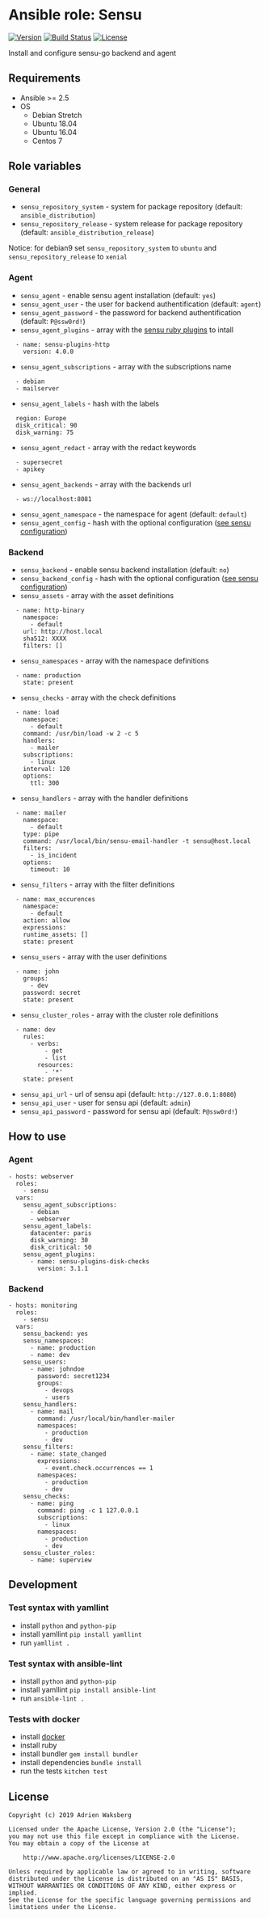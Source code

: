 # Ansible role: Sensu
[![Version](https://img.shields.io/badge/latest_version-1.1.0-green.svg)](https://git.yaegashi.fr/nishiki/ansible-role-sensu/releases)
[![Build Status](https://travis-ci.org/nishiki/ansible-role-sensu.svg?branch=master)](https://travis-ci.org/nishiki/ansible-role-sensu)
[![License](https://img.shields.io/badge/license-Apache--2.0-blue.svg)](https://git.yaegashi.fr/nishiki/ansible-role-sensu/src/branch/master/LICENSE)

Install and configure sensu-go backend and agent

## Requirements

* Ansible >= 2.5
* OS
  * Debian Stretch
  * Ubuntu 18.04
  * Ubuntu 16.04
  * Centos 7

## Role variables
### General

* `sensu_repository_system` - system for package repository (default: `ansible_distribution`)
* `sensu_repository_release` - system release for package repository (default: `ansible_distribution_release`)

Notice: for debian9 set `sensu_repository_system` to `ubuntu` and `sensu_repository_release` to `xenial`

### Agent

* `sensu_agent` - enable sensu agent installation (default: `yes`)
* `sensu_agent_user` - the user for backend authentification (default: `agent`)
* `sensu_agent_password` - the password for backend authentification (default: `P@ssw0rd!`)
* `sensu_agent_plugins` - array with the [sensu ruby plugins](https://github.com/sensu-plugins) to intall

```
  - name: sensu-plugins-http
    version: 4.0.0
```

* `sensu_agent_subscriptions` - array with the subscriptions name

```
  - debian
  - mailserver
```

* `sensu_agent_labels` - hash with the labels

```
  region: Europe
  disk_critical: 90
  disk_warning: 75
```

* `sensu_agent_redact` - array with the redact keywords

```
  - supersecret
  - apikey
```

* `sensu_agent_backends` - array with the backends url

```
  - ws://localhost:8081
```

* `sensu_agent_namespace` - the namespace for agent (default: `default`)
* `sensu_agent_config` - hash with the optional configuration ([see sensu configuration](https://docs.sensu.io/sensu-go/latest/reference/agent/))

### Backend

* `sensu_backend` - enable sensu backend installation (default: `no`)
* `sensu_backend_config` - hash with the optional configuration ([see sensu configuration](https://docs.sensu.io/sensu-go/latest/reference/backend/))
* `sensu_assets` - array with the asset definitions

```
  - name: http-binary
    namespace:
      - default
    url: http://host.local
    sha512: XXXX
    filters: []
```

* `sensu_namespaces` - array with the namespace definitions

```
  - name: production
    state: present
```

* `sensu_checks` - array with the check definitions

```
  - name: load
    namespace:
      - default
    command: /usr/bin/load -w 2 -c 5
    handlers:
      - mailer
    subscriptions:
      - linux
    interval: 120
    options:
      ttl: 300
```

* `sensu_handlers` - array with the handler definitions

```
  - name: mailer
    namespace:
      - default
    type: pipe
    command: /usr/local/bin/sensu-email-handler -t sensu@host.local
    filters:
      - is_incident
    options:
      timeout: 10
```

* `sensu_filters` - array with the filter definitions

```
  - name: max_occurences
    namespace:
      - default
    action: allow
    expressions:
    runtime_assets: []
    state: present
```

* `sensu_users` - array with the user definitions

```
  - name: john
    groups:
      - dev
    password: secret
    state: present
```

* `sensu_cluster_roles` - array with the cluster role definitions

```
  - name: dev
    rules:
      - verbs:
          - get
          - list
        resources:
          - '*'
    state: present
```

* `sensu_api_url` - url of sensu api (default: `http://127.0.0.1:8080`)
* `sensu_api_user` - user for sensu api (default: `admin`)
* `sensu_api_password` - password for sensu api (default: `P@ssw0rd!`)

## How to use
### Agent

```
- hosts: webserver
  roles:
    - sensu
  vars:
    sensu_agent_subscriptions:
      - debian
      - webserver
    sensu_agent_labels:
      datacenter: paris
      disk_warning: 30
      disk_critical: 50
    sensu_agent_plugins:
      - name: sensu-plugins-disk-checks
        version: 3.1.1
```

### Backend

```
- hosts: monitoring
  roles:
    - sensu
  vars:
    sensu_backend: yes
    sensu_namespaces:
      - name: production
      - name: dev
    sensu_users:
      - name: johndoe
        password: secret1234
        groups:
          - devops
          - users
    sensu_handlers:
      - name: mail
        command: /usr/local/bin/handler-mailer
        namespaces:
          - production
          - dev
    sensu_filters:
      - name: state_changed
        expressions:
          - event.check.occurrences == 1
        namespaces:
          - production
          - dev
    sensu_checks:
      - name: ping
        command: ping -c 1 127.0.0.1
        subscriptions:
          - linux
        namespaces:
          - production
          - dev
    sensu_cluster_roles:
      - name: superview
```

## Development
### Test syntax with yamllint

* install `python` and `python-pip`
* install yamllint `pip install yamllint`
* run `yamllint .`

### Test syntax with ansible-lint

* install `python` and `python-pip`
* install yamllint `pip install ansible-lint`
* run `ansible-lint .`

### Tests with docker

* install [docker](https://docs.docker.com/engine/installation/)
* install ruby
* install bundler `gem install bundler`
* install dependencies `bundle install`
* run the tests `kitchen test`

## License

```
Copyright (c) 2019 Adrien Waksberg

Licensed under the Apache License, Version 2.0 (the "License");
you may not use this file except in compliance with the License.
You may obtain a copy of the License at

    http://www.apache.org/licenses/LICENSE-2.0

Unless required by applicable law or agreed to in writing, software
distributed under the License is distributed on an "AS IS" BASIS,
WITHOUT WARRANTIES OR CONDITIONS OF ANY KIND, either express or implied.
See the License for the specific language governing permissions and
limitations under the License.
```
